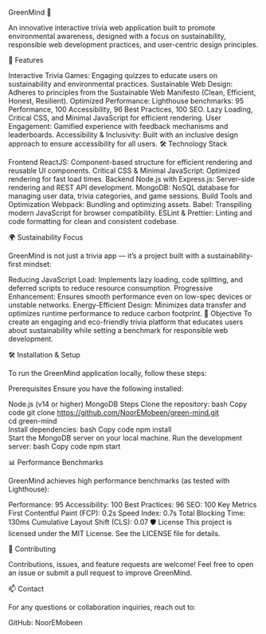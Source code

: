 GreenMind 🌿

An innovative interactive trivia web application built to promote environmental awareness, designed with a focus on sustainability, responsible web development practices, and user-centric design principles.

🚀 Features

Interactive Trivia Games: Engaging quizzes to educate users on sustainability and environmental practices.
Sustainable Web Design: Adheres to principles from the Sustainable Web Manifesto (Clean, Efficient, Honest, Resilient).
Optimized Performance:
Lighthouse benchmarks: 95 Performance, 100 Accessibility, 96 Best Practices, 100 SEO.
Lazy Loading, Critical CSS, and Minimal JavaScript for efficient rendering.
User Engagement: Gamified experience with feedback mechanisms and leaderboards.
Accessibility & Inclusivity: Built with an inclusive design approach to ensure accessibility for all users.
🛠️ Technology Stack

Frontend
ReactJS: Component-based structure for efficient rendering and reusable UI components.
Critical CSS & Minimal JavaScript: Optimized rendering for fast load times.
Backend
Node.js with Express.js: Server-side rendering and REST API development.
MongoDB: NoSQL database for managing user data, trivia categories, and game sessions.
Build Tools and Optimization
Webpack: Bundling and optimizing assets.
Babel: Transpiling modern JavaScript for browser compatibility.
ESLint & Prettier: Linting and code formatting for clean and consistent codebase.

🌍 Sustainability Focus

GreenMind is not just a trivia app — it’s a project built with a sustainability-first mindset:

Reducing JavaScript Load: Implements lazy loading, code splitting, and deferred scripts to reduce resource consumption.
Progressive Enhancement: Ensures smooth performance even on low-spec devices or unstable networks.
Energy-Efficient Design: Minimizes data transfer and optimizes runtime performance to reduce carbon footprint.
🎯 Objective
To create an engaging and eco-friendly trivia platform that educates users about sustainability while setting a benchmark for responsible web development.

🛠️ Installation & Setup

To run the GreenMind application locally, follow these steps:

Prerequisites
Ensure you have the following installed:

Node.js (v14 or higher)
MongoDB
Steps
Clone the repository:
bash
Copy code
git clone https://github.com/NoorEMobeen/green-mind.git  
cd green-mind  
Install dependencies:
bash
Copy code
npm install  
Start the MongoDB server on your local machine.
Run the development server:
bash
Copy code
npm start  

📊 Performance Benchmarks

GreenMind achieves high performance benchmarks (as tested with Lighthouse):

Performance: 95
Accessibility: 100
Best Practices: 96
SEO: 100
Key Metrics
First Contentful Paint (FCP): 0.2s
Speed Index: 0.7s
Total Blocking Time: 130ms
Cumulative Layout Shift (CLS): 0.07
🛡️ License
This project is licensed under the MIT License. See the LICENSE file for details.

🤝 Contributing

Contributions, issues, and feature requests are welcome! Feel free to open an issue or submit a pull request to improve GreenMind.

📫 Contact

For any questions or collaboration inquiries, reach out to:

GitHub: NoorEMobeen
